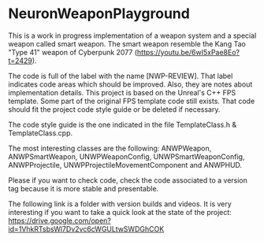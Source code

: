 # NeuronWeaponPlayground

This is a work in progress implementation of a weapon system and a special weapon called smart weapon. The smart weapon resemble the Kang Tao "Type 41" weapon of Cyberpunk 2077 (https://youtu.be/6wI5xPae8Eo?t=2429).

The code is full of the label with the name [NWP-REVIEW]. That label indicates code areas which should be improved. Also, they are notes about implementation details. This project is based on the Unreal's C++ FPS template. Some part of the original FPS template code still exists. That code should fit the project code style guide or be deleted if necessary.

The code style guide is the one indicated in the file TemplateClass.h & TemplateClass.cpp.

The most interesting classes are the following: ANWPWeapon, ANWPSmartWeapon, UNWPWeaponConfig, UNWPSmartWeaponConfig, ANWPProjectile, UNWPProjectileMovementComponent and ANWPHUD.

Please if you want to check code, check the code associated to a version tag because it is more stable and presentable.

The following link is a folder with version builds and videos. It is very interesting if you want to take a quick look at the state of the project: https://drive.google.com/open?id=1VhkRTsbsWl7Dv2vc6cWGULtwSWDGhCOK